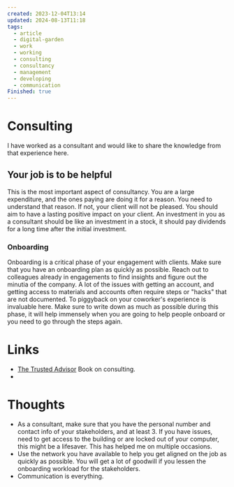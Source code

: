 ```yaml
---
created: 2023-12-04T13:14
updated: 2024-08-13T11:18
tags:
  - article
  - digital-garden
  - work
  - working
  - consulting
  - consultancy
  - management
  - developing
  - communication
Finished: true
---
```


# Consulting
I have worked as a consultant and would like to share the knowledge from that experience here. 

## Your job is to be helpful 
This is the most important aspect of consultancy. You are a large expenditure, and the ones paying are doing it for a reason. You need to understand that reason. If not, your client will not be pleased.  You should aim to have a lasting positive impact on your client. An investment in you as a consultant should be like an investment in a stock, it should pay dividends for a long time after the initial investment. 



### Onboarding
Onboarding is a critical phase of your engagement with clients.  Make sure that you have an onboarding plan as quickly as possible. Reach out to colleagues already in engagements to find insights and figure out the minutia of the company. 
A lot of the issues with getting an account, and getting access to materials and accounts often require steps or "hacks" that are not documented. To piggyback on your coworker's experience is invaluable here. 
Make sure to write down as much as possible during this phase, it will help immensely when you are going to help people onboard or you need to go through the steps again.

# Links
- [The Trusted Advisor](../Books/Book%20Reviews/The%20Trusted%20Advisor.md) Book on consulting.
- 

# Thoughts 
- As a consultant, make sure that you have the personal number and contact info of your stakeholders, and at least 3. If you have issues, need to get access to the building or are locked out of your computer, this might be a lifesaver. This has helped me on multiple occasions. 
- Use the network you have available to help you get aligned on the job as quickly as possible. You will get a lot of goodwill if you lessen the onboarding workload for the stakeholders. 
- Communication is everything. 


